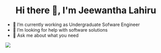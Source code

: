 <h1 style="text-align:center;" > Hi there 👋, I'm Jeewantha Lahiru</h1>

- 🔭 I’m currently working as Undergraduate Sofware Engineer
- 🤔 I’m looking for help with software solutions
- 💬 Ask me about what you need

<img src="https://github-readme-stats.vercel.app/api?username=JeewanthaLahiru&&show_icons=true&title_color=0c9100&icon_color=000000&text_color=000000&bg_color=ffffff"/>
